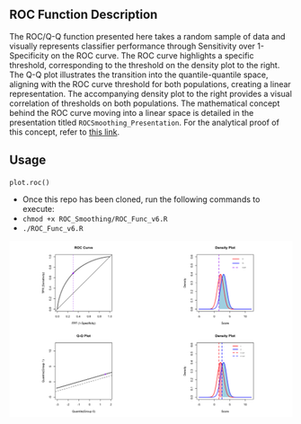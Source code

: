 ## ROC Function Description
The ROC/Q-Q function presented here takes a random sample of data and visually represents classifier performance through Sensitivity over 1-Specificity on the ROC curve. The ROC curve highlights a specific threshold, corresponding to the threshold on the density plot to the right. The Q-Q plot illustrates the transition into the quantile-quantile space, aligning with the ROC curve threshold for both populations, creating a linear representation. The accompanying density plot to the right provides a visual correlation of thresholds on both populations. The mathematical concept behind the ROC curve moving into a linear space is detailed in the presentation titled `ROCSmoothing_Presentation`. For the analytical proof of this concept, refer to [this link](https://rpubs.com/gsmit013/1136190).

## Usage
`plot.roc()`
* Once this repo has been cloned, run the following commands to execute:
* `chmod +x ROC_Smoothing/ROC_Func_v6.R` 
* `./ROC_Func_v6.R` 

![Sim Image](sim.png)


